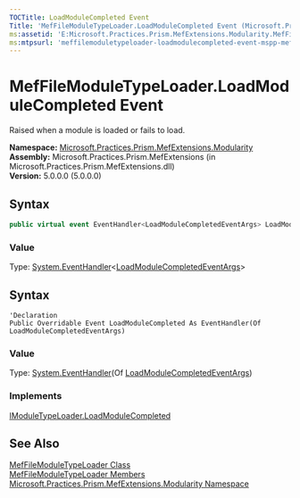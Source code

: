 ```yaml
---
TOCTitle: LoadModuleCompleted Event
Title: 'MefFileModuleTypeLoader.LoadModuleCompleted Event (Microsoft.Practices.Prism.MefExtensions.Modularity)'
ms:assetid: 'E:Microsoft.Practices.Prism.MefExtensions.Modularity.MefFileModuleTypeLoader.LoadModuleCompleted'
ms:mtpsurl: 'meffilemoduletypeloader-loadmodulecompleted-event-mspp-mefextensions-modularity.md'
---
```


# MefFileModuleTypeLoader.LoadModuleCompleted Event

Raised when a module is loaded or fails to load.

**Namespace:** [Microsoft.Practices.Prism.MefExtensions.Modularity](/patterns-practices/reference/mspp-mefextensions-modularity-namespace)  
**Assembly:** Microsoft.Practices.Prism.MefExtensions (in Microsoft.Practices.Prism.MefExtensions.dll)  
**Version:** 5.0.0.0 (5.0.0.0)

## Syntax

```C#
public virtual event EventHandler<LoadModuleCompletedEventArgs> LoadModuleCompleted
```

### Value

Type: [System.EventHandler](http://msdn2.microsoft.com/en-us/library/db0etb8x)&lt;[LoadModuleCompletedEventArgs](/patterns-practices/reference/loadmodulecompletedeventargs-class-mspp-modularity)&gt;

## Syntax

```VB
'Declaration
Public Overridable Event LoadModuleCompleted As EventHandler(Of LoadModuleCompletedEventArgs)
```

### Value

Type: [System.EventHandler](http://msdn2.microsoft.com/en-us/library/db0etb8x)(Of [LoadModuleCompletedEventArgs](/patterns-practices/reference/loadmodulecompletedeventargs-class-mspp-modularity))

### Implements

[IModuleTypeLoader.LoadModuleCompleted](/patterns-practices/reference/imoduletypeloader-loadmodulecompleted-event-mspp-modularity)

## See Also

[MefFileModuleTypeLoader Class](/patterns-practices/reference/meffilemoduletypeloader-class-mspp-mefextensions-modularity)  
[MefFileModuleTypeLoader Members](/patterns-practices/reference/meffilemoduletypeloader-members-mspp-mefextensions-modularity)  
[Microsoft.Practices.Prism.MefExtensions.Modularity Namespace](/patterns-practices/reference/mspp-mefextensions-modularity-namespace)